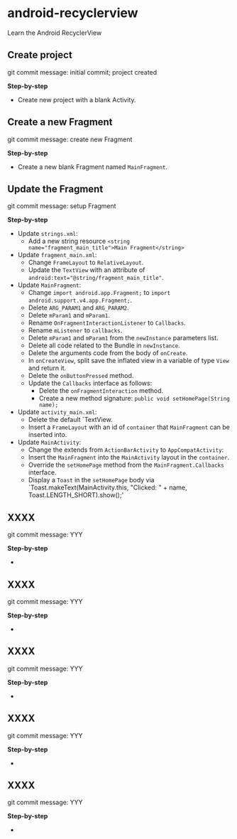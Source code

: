 # android-recyclerview

Learn the Android RecyclerView

## Create project

git commit message: initial commit; project created

**Step-by-step**

- Create new project with a blank Activity.

## Create a new Fragment

git commit message: create new Fragment

**Step-by-step**

- Create a new blank Fragment named `MainFragment`.

## Update the Fragment

git commit message: setup Fragment

**Step-by-step**

- Update `strings.xml`:
    - Add a new string resource `<string name="fragment_main_title">Main Fragment</string>`
- Update `fragment_main.xml`:
    - Change `FrameLayout` to `RelativeLayout`.
    - Update the `TextView` with an attribute of `android:text="@string/fragment_main_title"`.
- Update `MainFragment`:
    - Change `import android.app.Fragment;` to `import android.support.v4.app.Fragment;`.
    - Delete `ARG_PARAM1` and `ARG_PARAM2`.
    - Delete `mParam1` and `mParam1`.
    - Rename `OnFragmentInteractionListener` to `Callbacks`.
    - Rename `mListener` to `callbacks`.
    - Delete `mParam1` and `mParam1` from the `newInstance` parameters list.
    - Delete all code related to the Bundle in `newInstance`.
    - Delete the arguments code from the body of `onCreate`.
    - In `onCreateView`, split save the inflated view in a variable of type `View` and return it.
    - Delete the `onButtonPressed` method.
    - Update the `Callbacks` interface as follows:
        - Delete the `onFragmentInteraction` method.
        - Create a new method signature: `public void setHomePage(String name);`
- Update `activity_main.xml`:
    - Delete the default `TextView.
    - Insert a `FrameLayout` with an id of `container` that `MainFragment` can be inserted into.
- Update `MainActivity`:
    - Change the extends from `ActionBarActivity` to `AppCompatActivity`:
    - Insert the `MainFragment` into the `MainActivity` layout in the `container`.
    - Override the `setHomePage` method from the `MainFragment.Callbacks` interface.
    - Display a `Toast` in the `setHomePage` body via
      `Toast.makeText(MainActivity.this, "Clicked: " + name, Toast.LENGTH_SHORT).show();'

## XXXX

git commit message: YYY

**Step-by-step**

-

## XXXX

git commit message: YYY

**Step-by-step**

-

## XXXX

git commit message: YYY

**Step-by-step**

-

## XXXX

git commit message: YYY

**Step-by-step**

-

## XXXX

git commit message: YYY

**Step-by-step**

-